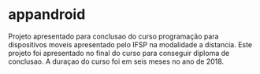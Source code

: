 # appandroid
Projeto apresentado para conclusao do curso programação para dispositivos moveis apresentado pelo IFSP na modalidade a distancia.
Este projeto foi apresentado no final do curso para conseguir diploma de conclusao.
A duraçao do curso foi em seis meses no ano de 2018.
